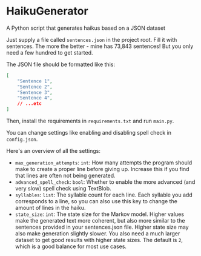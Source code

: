 # HaikuGenerator

A Python script that generates haikus based on a JSON dataset

Just supply a file called `sentences.json` in the project root. Fill it with sentences. The more the better - mine has 73,843 sentences! But you only need a few hundred to get started.

The JSON file should be formatted like this:
```json
[
    "Sentence 1",
    "Sentence 2",
    "Sentence 3",
    "Sentence 4",
    // ...etc
]
```

Then, install the requirements in `requirements.txt` and run `main.py`. 

You can change settings like enabling and disabling spell check in `config.json`.

Here's an overview of all the settings:
- `max_generation_attempts`: `int`: How many attempts the program should make to create a proper line before giving up. Increase this if you find that lines are often not being generated.
- `advanced_spell_check`: `bool`: Whether to enable the more advanced (and very slow) spell check using TextBlob.
- `syllables`: `list`: The syllable count for each line. Each syllable you add corresponds to a line, so you can also use this key to change the amount of lines in the haiku.
- `state_size`: `int`: The state size for the Markov model. Higher values make the generated text more coherent, but also more similar to the sentences provided in your sentences.json file. Higher state size may also make generation slightly slower. You also need a much larger dataset to get good results with higher state sizes. The default is `2`, which is a good balance for most use cases.
